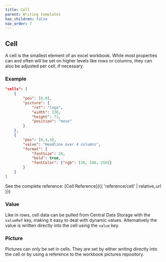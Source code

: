 ```yaml
---
title: Cell
parent: Writing templates
has_children: false
nav_order: 7
---
```


## Cell

A cell is the smallest element of an excel workbook. While most properties can and often will be set on higher levels like rows or columns, they can also be adjusted per cell, if necessary.

### Example 

```json
"cells": [
    {
        "pos": [0,0],
        "picture": {
            "ref": "logo",
            "width": 230,
            "height": 71,
            "position": "move"
        }
    },
    {
        "pos": [0,4,4],
        "value": "Headline over 4 columns",
        "format": {
	    	"fontSize": 20,
		    "bold": true,
	    	"fontColor": {"rgb": [30, 140, 250]}
	    }
    }
]
```

See the complete reference: [Cell Reference]({{ 'reference/cell' | relative_url }})

### Value

Like in rows, cell data can be pulled from Central Data Storage with the `valueRef` key, making it easy to deal with dynamic values. Alternatively the value is written directly into the cell using the `value` key.

### Picture

Pictures can only be set in cells. They are set by either writing directly into the cell or by using a reference to the workbook pictures repository.
